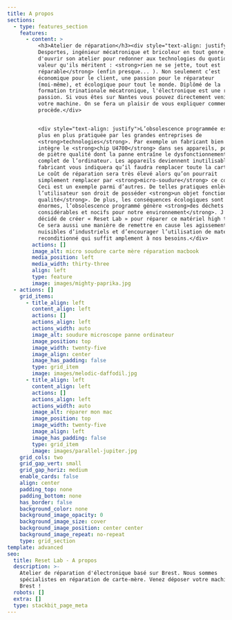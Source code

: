```yaml
---
title: A propos
sections:
  - type: features_section
    features:
      - content: >
          <h3>Atelier de réparation</h3><div style="text-align: justify">Etienne
          Desportes, ingénieur mécatronique et bricoleur en tout genre, décide
          d'ouvrir son atelier pour redonner aux technologies du quotidien la
          valeur qu'ils méritent : <strong>rien ne se jette, tout est
          réparable</strong> (enfin presque... ). Non seulement c’est
          économique pour le client, une passion pour le réparateur
          (moi-même), et écologique pour tout le monde. Diplômé de la
          formation trinationale mécatronique, l'électronique est une réelle
          passion. Si vous êtes sur Nantes vous pouvez directement venir déposer
          votre machine. On se fera un plaisir de vous expliquer comment on
          procède.</div>


          <div style="text-align: justify">L’obsolescence programmée est de
          plus en plus pratiquée par les grandes entreprises de
          <strong>technologies</strong>. Par exemple un fabricant bien connu
          intègre le <strong>chip U4700</strong> dans ses appareils, pourtant
          de piètre qualité dont la panne entraîne le dysfonctionnement
          complet de l’ordinateur. Les appareils deviennent inutilisables et le
          fabricant vous indiquera qu’il faudra remplacer toute la carte mère.
          Le coût de réparation sera très élevé alors qu’on pourrait
          simplement remplacer par <strong>micro-soudure</strong> ce composant.
          Ceci est un exemple parmi d’autres. De telles pratiques enlèvent à
          l’utilisateur son droit de posséder <strong>un objet fonctionnel de
          qualité</strong>. De plus, les conséquences écologiques sont
          énormes, l’obsolescence programmé génère <strong>des déchets
          considérables et nocifs pour notre environnement</strong>. J’ai donc
          décidé de créer « Reset Lab » pour réparer ce matériel high tech.
          Ce sera aussi une manière de remettre en cause les agissements
          nuisibles d’industriels et d’encourager l’utilisation de matériel
          reconditionné qui suffit amplement à nos besoins.</div>
        actions: []
        image_alt: micro soudure carte mère réparation macbook
        media_position: left
        media_width: thirty-three
        align: left
        type: feature
        image: images/mighty-paprika.jpg
  - actions: []
    grid_items:
      - title_align: left
        content_align: left
        actions: []
        actions_align: left
        actions_width: auto
        image_alt: soudure microscope panne ordinateur
        image_position: top
        image_width: twenty-five
        image_align: center
        image_has_padding: false
        type: grid_item
        image: images/melodic-daffodil.jpg
      - title_align: left
        content_align: left
        actions: []
        actions_align: left
        actions_width: auto
        image_alt: réparer mon mac
        image_position: top
        image_width: twenty-five
        image_align: left
        image_has_padding: false
        type: grid_item
        image: images/parallel-jupiter.jpg
    grid_cols: two
    grid_gap_vert: small
    grid_gap_horiz: medium
    enable_cards: false
    align: center
    padding_top: none
    padding_bottom: none
    has_border: false
    background_color: none
    background_image_opacity: 0
    background_image_size: cover
    background_image_position: center center
    background_image_repeat: no-repeat
    type: grid_section
template: advanced
seo:
  title: Reset Lab - A propos
  description: >-
    Atelier de réparation d'électronique basé sur Brest. Nous sommes
    spécialistes en réparation de carte-mère. Venez déposer votre machine sur
    Brest ! 
  robots: []
  extra: []
  type: stackbit_page_meta
---
```

